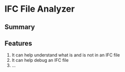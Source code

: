 # IFC File Analyzer

## Summary

## Features
1. It can help understand what is and is not in an IFC file
2. It can help debug an IFC file
3. ...
